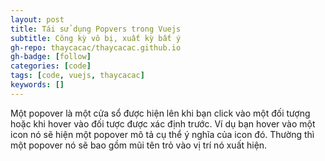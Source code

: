 ```yaml
---
layout: post
title: Tái sử dụng Popvers trong Vuejs
subtitle: Công kỳ vô bị, xuất kỳ bất ý
gh-repo: thaycacac/thaycacac.github.io
gh-badge: [follow]
categories: [code]
tags: [code, vuejs, thaycacac]
keywords: []
---
```


Một popover là một cửa sổ được hiện lên khi bạn click vào một đối tượng hoặc khi hover vào đối tược được xác định trước. Ví dụ bạn hover vào một icon nó sẽ hiện một popover mô tả cụ thể ý nghĩa của icon đó. Thường thì một popover nó sẽ bao gồm mũi tên trỏ vào vị trí nó xuất hiện.
